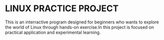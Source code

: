 # LINUX PRACTICE PROJECT
 This is an interractive program designed for beginners who wants to explore the world of Linux through hands-on exercise.In this project is focused on practical application and experimental learning.   
